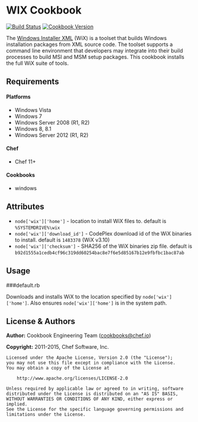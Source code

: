 WIX Cookbook
============
[![Build Status](https://travis-ci.org/chef-cookbooks/wix.svg?branch=master)](http://travis-ci.org/chef-cookbooks/wix)
[![Cookbook Version](https://img.shields.io/cookbook/v/wix.svg)](https://supermarket.chef.io/cookbooks/wix)


The [Windows Installer XML](http://wixtoolset.org/) (WiX) is a toolset
that builds Windows installation packages from XML source code. The toolset
supports a command line environment that developers may integrate into their
build processes to build MSI and MSM setup packages. This cookbook installs the
full WiX suite of tools.

Requirements
------------

#### Platforms
* Windows Vista
* Windows 7
* Windows Server 2008 (R1, R2)
* Windows 8, 8.1
* Windows Server 2012 (R1, R2)

#### Chef
* Chef 11+

#### Cookbooks
* windows


Attributes
----------

* `node['wix']['home']` - location to install WiX files to.  default is
  `%SYSTEMDRIVE%\wix`
* `node['wix']['download_id']` - CodePlex download id of the WiX binaries to
   install. default is `1483378` (WiX v3.10)
* `node['wix']['checksum']` - SHA256 of the WiX binaries zip file. default is
  `b92d1555a1cedb4cf96c319dd60254bac8e7f6e5d85167b12e9fbfbc1bac87ab`

Usage
-----

###default.rb

Downloads and installs WiX to the location specified by `node['wix']['home']`.
Also ensures `node['wix']['home']` is in the system path.

License & Authors
-----------------

**Author:** Cookbook Engineering Team (<cookbooks@chef.io>)

**Copyright:** 2011-2015, Chef Software, Inc.
```text
Licensed under the Apache License, Version 2.0 (the "License");
you may not use this file except in compliance with the License.
You may obtain a copy of the License at

    http://www.apache.org/licenses/LICENSE-2.0

Unless required by applicable law or agreed to in writing, software
distributed under the License is distributed on an "AS IS" BASIS,
WITHOUT WARRANTIES OR CONDITIONS OF ANY KIND, either express or implied.
See the License for the specific language governing permissions and
limitations under the License.
```
